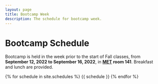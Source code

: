 ```yaml
---
layout: page
title: Bootcamp Week
description: The schedule for bootcamp week.
---
```


# Bootcamp Schedule

Bootcamp is held in the week prior to the start of Fall classes, from **September 12, 2022 to September 16, 2022**, in **[MET](https://goo.gl/maps/eXQLH5v2zcRU8f8P8) room 141**. Breakfast and lunch are provided.

{% for schedule in site.schedules %}
{{ schedule }}
{% endfor %}
